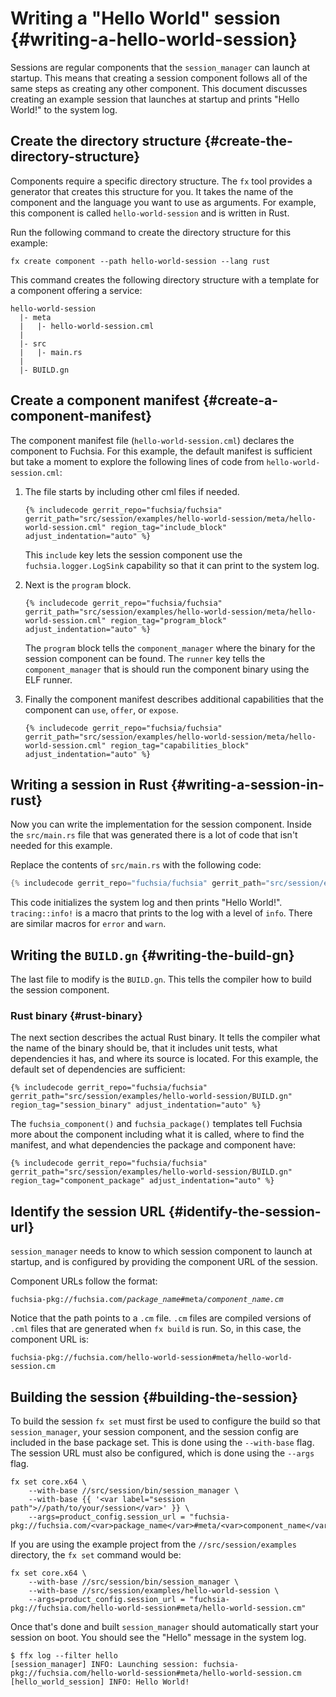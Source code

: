 # Writing a "Hello World" session {#writing-a-hello-world-session}

Sessions are regular components that the `session_manager` can launch at
startup. This means that creating a session component follows all of the same
steps as creating any other component. This document discusses creating an
example session that launches at startup and prints "Hello World!" to the system
log.

## Create the directory structure {#create-the-directory-structure}

Components require a specific directory structure. The `fx` tool provides a
generator that creates this structure for you. It takes the name of the
component and the language you want to use as arguments. For example, this
component is called `hello-world-session` and is written in Rust.

Run the following command to create the directory structure for this example:

```posix-terminal
fx create component --path hello-world-session --lang rust
```

This command creates the following directory structure with a template for a
component offering a service:

```none
hello-world-session
  |- meta
  |   |- hello-world-session.cml
  |
  |- src
  |   |- main.rs
  |
  |- BUILD.gn
```

## Create a component manifest {#create-a-component-manifest}

The component manifest file (`hello-world-session.cml`) declares the component
to Fuchsia. For this example, the default manifest is sufficient but take a
moment to explore the following lines of code from `hello-world-session.cml`:

1. The file starts by including other cml files if needed.

   ```json5
   {% includecode gerrit_repo="fuchsia/fuchsia" gerrit_path="src/session/examples/hello-world-session/meta/hello-world-session.cml" region_tag="include_block" adjust_indentation="auto" %}
   ```

   This `include` key lets the session component use the
   `fuchsia.logger.LogSink` capability so that it can print to the system log.

1. Next is the `program` block.

   ```json5
   {% includecode gerrit_repo="fuchsia/fuchsia" gerrit_path="src/session/examples/hello-world-session/meta/hello-world-session.cml" region_tag="program_block" adjust_indentation="auto" %}
   ```

   The `program` block tells the `component_manager` where the binary for the
   session component can be found. The `runner` key tells the `component_manager`
   that is should run the component binary using the ELF runner.

1. Finally the component manifest describes additional capabilities that the
   component can `use`, `offer`, or `expose`.

   ```json5
   {% includecode gerrit_repo="fuchsia/fuchsia" gerrit_path="src/session/examples/hello-world-session/meta/hello-world-session.cml" region_tag="capabilities_block" adjust_indentation="auto" %}
   ```

## Writing a session in Rust {#writing-a-session-in-rust}

Now you can write the implementation for the session component. Inside the
`src/main.rs` file that was generated there is a lot of code that isn't needed
for this example.

Replace the contents of `src/main.rs` with the following code:

```rust
{% includecode gerrit_repo="fuchsia/fuchsia" gerrit_path="src/session/examples/hello-world-session/src/main.rs" region_tag="main" adjust_indentation="auto" %}
```

This code initializes the system log and then prints "Hello World!".
`tracing::info!` is a macro that prints to the log with a level of `info`.
There are similar macros for `error` and `warn`.

## Writing the `BUILD.gn` {#writing-the-build-gn}

The last file to modify is the `BUILD.gn`. This tells the compiler how to build
the session component.

### Rust binary {#rust-binary}

The next section describes the actual Rust binary. It tells the compiler what
the name of the binary should be, that it includes unit tests, what dependencies
it has, and where its source is located. For this example, the default set of
dependencies are sufficient:

```gn
{% includecode gerrit_repo="fuchsia/fuchsia" gerrit_path="src/session/examples/hello-world-session/BUILD.gn" region_tag="session_binary" adjust_indentation="auto" %}
```

The `fuchsia_component()` and `fuchsia_package()` templates tell Fuchsia more
about the component including what it is called, where to find the manifest,
and what dependencies the package and component have:

```gn
{% includecode gerrit_repo="fuchsia/fuchsia" gerrit_path="src/session/examples/hello-world-session/BUILD.gn" region_tag="component_package" adjust_indentation="auto" %}
```

## Identify the session URL {#identify-the-session-url}

`session_manager` needs to know to which session component to launch at startup,
and is configured by providing the component URL of the session.

Component URLs follow the format:

<pre><code>fuchsia-pkg://fuchsia.com/<var>package_name</var>#meta/<var>component_name.cm</var></code></pre>

Notice that the path points to a `.cm` file. `.cm` files are compiled versions
of `.cml` files that are generated when `fx build` is run. So, in this case, the
component URL is:

```none
fuchsia-pkg://fuchsia.com/hello-world-session#meta/hello-world-session.cm
```

## Building the session {#building-the-session}

To build the session `fx set` must first be used to configure the build so that
`session_manager`, your session component, and the session config are included
in the base package set. This is done using the `--with-base` flag. The session
URL must also be configured, which is done using the `--args` flag.

```posix-terminal
fx set core.x64 \
    --with-base //src/session/bin/session_manager \
    --with-base {{ '<var label="session path">//path/to/your/session</var>' }} \
    --args=product_config.session_url = "fuchsia-pkg://fuchsia.com/<var>package_name</var>#meta/<var>component_name</var>.cm"
```

If you are using the example project from the `//src/session/examples` directory,
the `fx set` command would be:

```posix-terminal
fx set core.x64 \
    --with-base //src/session/bin/session_manager \
    --with-base //src/session/examples/hello-world-session \
    --args=product_config.session_url = "fuchsia-pkg://fuchsia.com/hello-world-session#meta/hello-world-session.cm"
```

Once that's done and built `session_manager` should automatically start your
session on boot. You should see the "Hello" message in the system log.

```none {:.devsite-disable-click-to-copy}
$ ffx log --filter hello
[session_manager] INFO: Launching session: fuchsia-pkg://fuchsia.com/hello-world-session#meta/hello-world-session.cm
[hello_world_session] INFO: Hello World!
```
